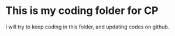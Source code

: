 # This is my coding folder for CP
I will try to keep coding in this folder, and updating codes on github.